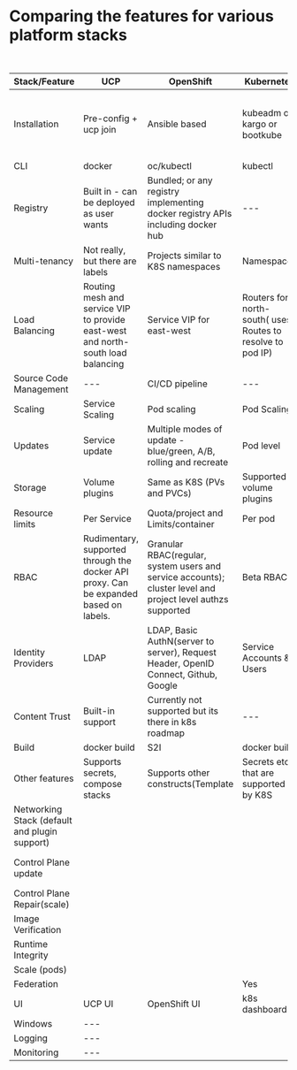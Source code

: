 # Comparing the features for various platform stacks

<br>

 |  Stack/Feature  |  UCP  |  OpenShift   |   Kubernetes   |   Kismatic   |   Canonical   |  
 |  -------------  |  -------------  | -------------  | -------------  | -------------  |  -------------  | 
 | Installation | Pre-config + ucp join | Ansible based | kubeadm or kargo or bootkube | kismatic install | Cloud Provisioning with conjure-up/juju charms |
 | CLI | docker | oc/kubectl | kubectl |  kubectl | kubectl |
 | Registry | Built in - can be deployed as user wants | Bundled; or any registry implementing docker registry APIs including docker hub | --- | No | No |
 | Multi-tenancy | Not really, but there are labels  | Projects similar to K8S namespaces | Namespaces |  Namespaces | Namespaces |
 | Load Balancing | Routing mesh and service VIP to provide east-west and north-south load balancing | Service VIP for east-west |  Routers for north-south( uses Routes to resolve to pod IP) | No router |  | No router |
 | Source Code Management | --- | CI/CD pipeline | --- | --- | --- | 
 | Scaling | Service Scaling | Pod scaling | Pod Scaling | Pod Scaling |  Pod Scaling | 
 | Updates | Service update | Multiple modes of update - blue/green, A/B, rolling and recreate | Pod level | Pod level  |  Pod level  | 
 | Storage | Volume plugins | Same as K8S (PVs and PVCs) | Supported volume plugins | TODO (add list) | 
 | Resource limits | Per Service | Quota/project and Limits/container | Per pod | Per pod | Per pod | 
 | RBAC | Rudimentary, supported through the docker API proxy. Can be expanded based on labels. | Granular RBAC(regular, system users and service accounts); cluster level and project level authzs supported | Beta RBAC | ? | Same as K8s |
 | Identity Providers  | LDAP |  LDAP, Basic AuthN(server to server), Request Header,  OpenID Connect,  Github, Google | Service Accounts & Users | ? |  Same as K8s |
 | Content Trust | Built-in support | Currently not supported but its there in k8s roadmap | --- | ? |  --- | 
 | Build | docker build | S2I |  docker build |  custom build  | --- |  |  --- | 
 | Other features | Supports secrets, compose stacks | Supports other constructs(Template |  Secrets etc.) that are supported by K8S | Templates & Secrets |  |  Same as K8s |
 | Networking Stack (default and plugin support) |  |  |  | Callico | 
 | Control Plane update |  |  |  | Yes |  Scale, version update? |
 | Control Plane Repair(scale) |  |  |  |  | ??? |
 | Image Verification |  |  |  |  | No |
 | Runtime Integrity |  |  |  |  | No |
 | Scale (pods) |  |  |  |  | 
 | Federation |  |  | Yes |  | Yes | 
 | UI | UCP UI  | OpenShift UI | k8s dashboard | k8s dashboard | k8s dashboard | 
 | Windows | --- |  |  | Yes | Yes | 
 | Logging | --- |  |  | ELK | |
 | Monitoring | --- |  |  |  | |

